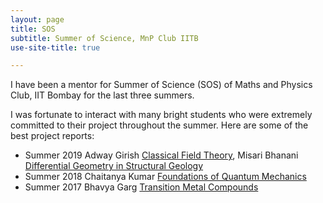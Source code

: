 ```yaml
---
layout: page
title: SOS
subtitle: Summer of Science, MnP Club IITB
use-site-title: true

---
```

I have been a mentor for Summer of Science (SOS) of Maths and Physics Club, IIT Bombay for the last three summers.

I was fortunate to interact with many bright students who were extremely committed to their project throughout the summer. Here are some of the best project reports:
* Summer 2019 Adway Girish [Classical Field Theory](https://drive.google.com/file/d/1WBdpV_owNOXtm_H4Ymgj7egU9Xh_OYDJ/view?usp=sharing), Misari Bhanani [Differential Geometry in Structural Geology](/diffgeoinstructgeo.pdf)
* Summer 2018 Chaitanya Kumar [Foundations of Quantum Mechanics](/chaitanya_sos_report.pdf)
* Summer 2017 Bhavya Garg [Transition Metal Compounds](https://drive.google.com/file/d/0B1eeAcosneKFc3RhSklXa2ROeE0/view?usp=drive_open)
